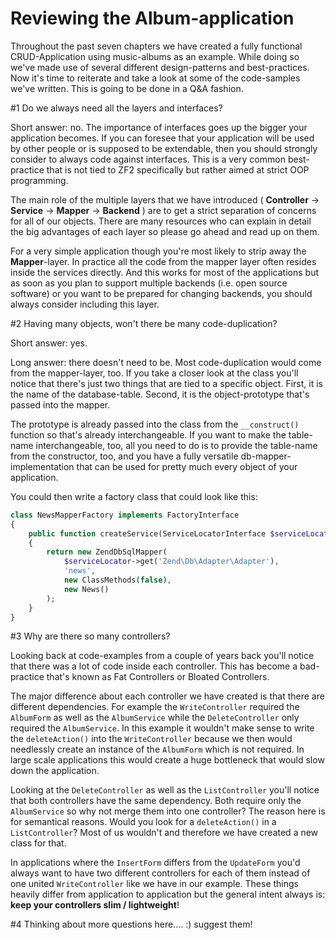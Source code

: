 Reviewing the Album-application
===============================

Throughout the past seven chapters we have created a fully functional CRUD-Application using music-albums as an example.
While doing so we've made use of several different design-patterns and best-practices. Now it's time to reiterate and
take a look at some of the code-samples we've written. This is going to be done in a Q&A fashion.


#1 Do we always need all the layers and interfaces?

Short answer: no. The importance of interfaces goes up the bigger your application becomes. If you can foresee that
your application will be used by other people or is supposed to be extendable, then you should strongly consider to
always code against interfaces. This is a very common best-practice that is not tied to ZF2 specifically but rather
aimed at strict OOP programming.

The main role of the multiple layers that we have introduced ( **Controller** -> **Service** -> **Mapper** ->
**Backend** ) are to get a strict separation of concerns for all of our objects. There are many resources who can
explain in detail the big advantages of each layer so please go ahead and read up on them.

For a very simple application though you're most likely to strip away the **Mapper**-layer. In practice all the code
from the mapper layer often resides inside the services directly. And this works for most of the applications but as
soon as you plan to support multiple backends (i.e. open source software) or you want to be prepared for changing
backends, you should always consider including this layer.


#2 Having many objects, won't there be many code-duplication?

Short answer: yes.

Long answer: there doesn't need to be. Most code-duplication would come from the mapper-layer, too. If you take a
closer look at the class you'll notice that there's just two things that are tied to a specific object. First, it is
the name of the database-table. Second, it is the object-prototype that's passed into the mapper.

The prototype is already passed into the class from the `__construct()` function so that's already interchangeable.
If you want to make the table-name interchangeable, too, all you need to do is to provide the table-name from the
constructor, too, and you have a fully versatile db-mapper-implementation that can be used for pretty much every
object of your application.

You could then write a factory class that could look like this:

```php
class NewsMapperFactory implements FactoryInterface
{
    public function createService(ServiceLocatorInterface $serviceLocator)
    {
        return new ZendDbSqlMapper(
            $serviceLocator->get('Zend\Db\Adapter\Adapter'),
            'news',
            new ClassMethods(false),
            new News()
        );
    }
}
```


#3 Why are there so many controllers?

Looking back at code-examples from a couple of years back you'll notice that there was a lot of code inside each
controller. This has become a bad-practice that's known as Fat Controllers or Bloated Controllers.

The major difference about each controller we have created is that there are different dependencies. For example the
`WriteController` required the `AlbumForm` as well as the `AlbumService` while the `DeleteController` only required the
`AlbumService`. In this example it wouldn't make sense to write the `deleteAction()` into the `WriteController` because
we then would needlessly create an instance of the `AlbumForm` which is not required. In large scale applications this
would create a huge bottleneck that would slow down the application.

Looking at the `DeleteController` as well as the `ListController` you'll notice that both controllers have the same
dependency. Both require only the `AlbumService` so why not merge them into one controller? The reason here is for
semantical reasons. Would you look for a `deleteAction()` in a `ListController`? Most of us wouldn't and therefore we
have created a new class for that.

In applications where the `InsertForm` differs from the `UpdateForm` you'd always want to have two different controllers
for each of them instead of one united `WriteController` like we have in our example. These things heavily differ from
application to application but the general intent always is: **keep your controllers slim / lightweight**!


#4 Thinking about more questions here.... :) suggest them!